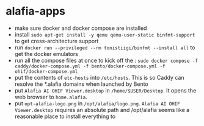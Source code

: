 # alafia-apps

- make sure docker and docker compose are installed
- install `sudo apt-get install -y qemu qemu-user-static binfmt-support` to get cross-architecture support
- run `docker run --privileged --rm tonistiigi/binfmt --install all` to get the docker emulators
- run all the compose files at once to kick off the : `sudo docker compose -f caddy/docker-compose.yml -f bento/docker-compose.yml -f ohif/docker-compose.yml`
- put the contents of `etc-hosts` into `/etc/hosts`. This is so Caddy can resolve the *.alafia domains when launched by Bento
- put `Alafia AI OHIF Viewer.desktop` in `/home/$USER/Desktop`. It opens the web browser to `home.alafia`.
- put `opt-alafia-logo.png` in `/opt/alafia/logo.png`. `Alafia AI OHIF Viewer.desktop` requires an absolute path and /opt/alafia seems like a reasonable place to install everything to


